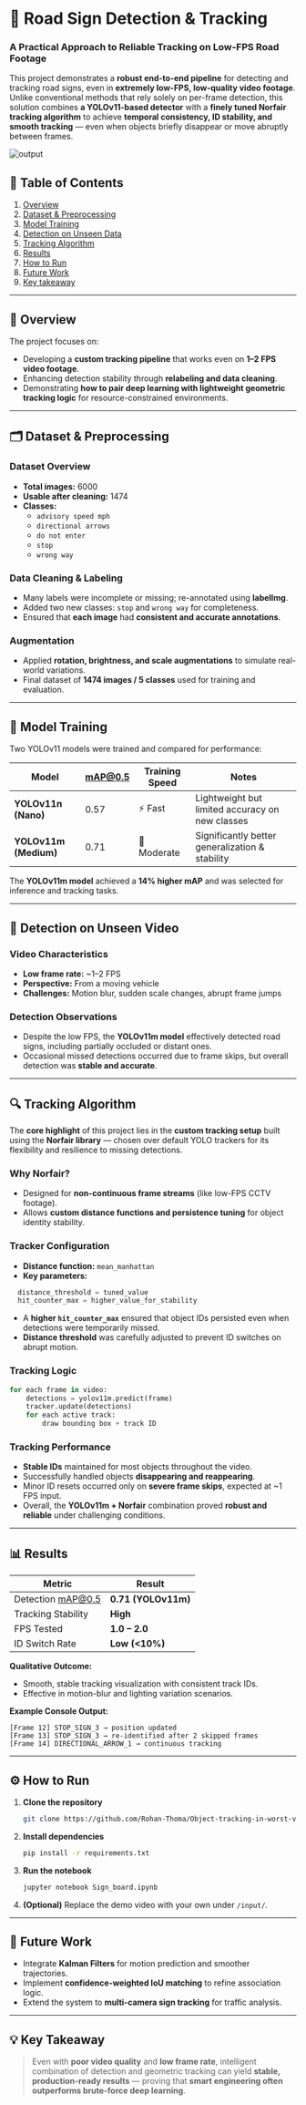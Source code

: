 # 🚦 Road Sign Detection & Tracking

### A Practical Approach to Reliable Tracking on Low-FPS Road Footage

This project demonstrates a **robust end-to-end pipeline** for detecting and tracking road signs, even in **extremely low-FPS, low-quality video footage**.  
Unlike conventional methods that rely solely on per-frame detection, this solution combines **a YOLOv11-based detector** with a **finely tuned Norfair tracking algorithm** to achieve **temporal consistency, ID stability, and smooth tracking** — even when objects briefly disappear or move abruptly between frames.

![output](https://github.com/user-attachments/assets/b42de796-17e1-4c81-8706-06b510fa2007)


## 🧭 Table of Contents
1. [Overview](#overview)
2. [Dataset & Preprocessing](#dataset--preprocessing)
3. [Model Training](#model-training)
4. [Detection on Unseen Data](#detection-on-unseen-data)
5. [Tracking Algorithm](#tracking-algorithm)
6. [Results](#results)
7. [How to Run](#how-to-run)
8. [Future Work](#future-work)
9. [Key takeaway](#key-takeaways)

---

## 🧩 Overview

The project focuses on:
- Developing a **custom tracking pipeline** that works even on **1–2 FPS video footage**.  
- Enhancing detection stability through **relabeling and data cleaning**.  
- Demonstrating **how to pair deep learning with lightweight geometric tracking logic** for resource-constrained environments.

---

## 🗂️ Dataset & Preprocessing

### Dataset Overview
- **Total images:** 6000  
- **Usable after cleaning:** 1474  
- **Classes:**  
  - `advisory speed mph`  
  - `directional arrows`  
  - `do not enter`  
  - `stop`  
  - `wrong way`  

### Data Cleaning & Labeling
- Many labels were incomplete or missing; re-annotated using **labelImg**.
- Added two new classes: `stop` and `wrong way` for completeness.
- Ensured that **each image** had **consistent and accurate annotations**.

### Augmentation
- Applied **rotation, brightness, and scale augmentations** to simulate real-world variations.
- Final dataset of **1474 images / 5 classes** used for training and evaluation.

---

## 🧠 Model Training

Two YOLOv11 models were trained and compared for performance:

| Model | mAP@0.5 | Training Speed | Notes |
|--------|----------|----------------|-------|
| **YOLOv11n (Nano)** | 0.57 | ⚡ Fast | Lightweight but limited accuracy on new classes |
| **YOLOv11m (Medium)** | 0.71 | 🧠 Moderate | Significantly better generalization & stability |

The **YOLOv11m model** achieved a **14% higher mAP** and was selected for inference and tracking tasks.

---

## 🎥 Detection on Unseen Video

### Video Characteristics
- **Low frame rate:** ~1–2 FPS  
- **Perspective:** From a moving vehicle  
- **Challenges:** Motion blur, sudden scale changes, abrupt frame jumps  

### Detection Observations
- Despite the low FPS, the **YOLOv11m model** effectively detected road signs, including partially occluded or distant ones.  
- Occasional missed detections occurred due to frame skips, but overall detection was **stable and accurate**.

---

## 🔍 Tracking Algorithm

The **core highlight** of this project lies in the **custom tracking setup** built using the **Norfair library** — chosen over default YOLO trackers for its flexibility and resilience to missing detections.

### Why Norfair?
- Designed for **non-continuous frame streams** (like low-FPS CCTV footage).  
- Allows **custom distance functions and persistence tuning** for object identity stability.

### Tracker Configuration
- **Distance function:** `mean_manhattan`  
- **Key parameters:**
```python
  distance_threshold = tuned_value
  hit_counter_max = higher_value_for_stability
````

* A **higher `hit_counter_max`** ensured that object IDs persisted even when detections were temporarily missed.
* **Distance threshold** was carefully adjusted to prevent ID switches on abrupt motion.

### Tracking Logic

```python
for each frame in video:
    detections = yolov11m.predict(frame)
    tracker.update(detections)
    for each active track:
        draw bounding box + track ID
```

### Tracking Performance

* **Stable IDs** maintained for most objects throughout the video.
* Successfully handled objects **disappearing and reappearing**.
* Minor ID resets occurred only on **severe frame skips**, expected at ~1 FPS input.
* Overall, the **YOLOv11m + Norfair** combination proved **robust and reliable** under challenging conditions.

---

## 📊 Results

| Metric             | Result              |
| ------------------ | ------------------- |
| Detection mAP@0.5  | **0.71 (YOLOv11m)** |
| Tracking Stability | **High**            |
| FPS Tested         | **1.0 – 2.0**       |
| ID Switch Rate     | **Low (<10%)**      |

**Qualitative Outcome:**

* Smooth, stable tracking visualization with consistent track IDs.
* Effective in motion-blur and lighting variation scenarios.

**Example Console Output:**

```
[Frame 12] STOP_SIGN_3 → position updated
[Frame 13] STOP_SIGN_3 → re-identified after 2 skipped frames
[Frame 14] DIRECTIONAL_ARROW_1 → continuous tracking
```

---

## ⚙️ How to Run

1. **Clone the repository**

   ```bash
   git clone https://github.com/Rohan-Thoma/Object-tracking-in-worst-video-environments.git
   ```

2. **Install dependencies**

   ```bash
   pip install -r requirements.txt
   ```

3. **Run the notebook**

   ```bash
   jupyter notebook Sign_board.ipynb
   ```

4. **(Optional)** Replace the demo video with your own under `/input/`.

---

## 🚀 Future Work

* Integrate **Kalman Filters** for motion prediction and smoother trajectories.
* Implement **confidence-weighted IoU matching** to refine association logic.
* Extend the system to **multi-camera sign tracking** for traffic analysis.

---

## 💡 Key Takeaway

> Even with **poor video quality** and **low frame rate**, intelligent combination of
> detection and geometric tracking can yield **stable, production-ready results** —
> proving that **smart engineering often outperforms brute-force deep learning**.

